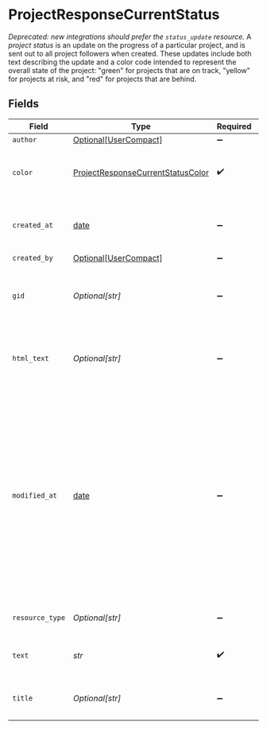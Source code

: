 # ProjectResponseCurrentStatus

*Deprecated: new integrations should prefer the `status_update` resource.*
A *project status* is an update on the progress of a particular project, and is sent out to all project followers when created. These updates include both text describing the update and a color code intended to represent the overall state of the project: "green" for projects that are on track, "yellow" for projects at risk, and "red" for projects that are behind.


## Fields

| Field                                                                                                                                                                                                      | Type                                                                                                                                                                                                       | Required                                                                                                                                                                                                   | Description                                                                                                                                                                                                | Example                                                                                                                                                                                                    |
| ---------------------------------------------------------------------------------------------------------------------------------------------------------------------------------------------------------- | ---------------------------------------------------------------------------------------------------------------------------------------------------------------------------------------------------------- | ---------------------------------------------------------------------------------------------------------------------------------------------------------------------------------------------------------- | ---------------------------------------------------------------------------------------------------------------------------------------------------------------------------------------------------------- | ---------------------------------------------------------------------------------------------------------------------------------------------------------------------------------------------------------- |
| `author`                                                                                                                                                                                                   | [Optional[UserCompact]](../../models/shared/usercompact.md)                                                                                                                                                | :heavy_minus_sign:                                                                                                                                                                                         | N/A                                                                                                                                                                                                        |                                                                                                                                                                                                            |
| `color`                                                                                                                                                                                                    | [ProjectResponseCurrentStatusColor](../../models/shared/projectresponsecurrentstatuscolor.md)                                                                                                              | :heavy_check_mark:                                                                                                                                                                                         | The color associated with the status update.                                                                                                                                                               |                                                                                                                                                                                                            |
| `created_at`                                                                                                                                                                                               | [date](https://docs.python.org/3/library/datetime.html#date-objects)                                                                                                                                       | :heavy_minus_sign:                                                                                                                                                                                         | The time at which this resource was created.                                                                                                                                                               | 2012-02-22T02:06:58.147Z                                                                                                                                                                                   |
| `created_by`                                                                                                                                                                                               | [Optional[UserCompact]](../../models/shared/usercompact.md)                                                                                                                                                | :heavy_minus_sign:                                                                                                                                                                                         | N/A                                                                                                                                                                                                        |                                                                                                                                                                                                            |
| `gid`                                                                                                                                                                                                      | *Optional[str]*                                                                                                                                                                                            | :heavy_minus_sign:                                                                                                                                                                                         | Globally unique identifier of the resource, as a string.                                                                                                                                                   | 12345                                                                                                                                                                                                      |
| `html_text`                                                                                                                                                                                                | *Optional[str]*                                                                                                                                                                                            | :heavy_minus_sign:                                                                                                                                                                                         | [Opt In](/docs/input-output-options). The text content of the status update with formatting as HTML.                                                                                                       | <body>The project <strong>is</strong> moving forward according to plan...</body>                                                                                                                           |
| `modified_at`                                                                                                                                                                                              | [date](https://docs.python.org/3/library/datetime.html#date-objects)                                                                                                                                       | :heavy_minus_sign:                                                                                                                                                                                         | The time at which this project status was last modified.<br/>*Note: This does not currently reflect any changes in associations such as comments that may have been added or removed from the project status.* | 2012-02-22T02:06:58.147Z                                                                                                                                                                                   |
| `resource_type`                                                                                                                                                                                            | *Optional[str]*                                                                                                                                                                                            | :heavy_minus_sign:                                                                                                                                                                                         | The base type of this resource.                                                                                                                                                                            | task                                                                                                                                                                                                       |
| `text`                                                                                                                                                                                                     | *str*                                                                                                                                                                                                      | :heavy_check_mark:                                                                                                                                                                                         | The text content of the status update.                                                                                                                                                                     | The project is moving forward according to plan...                                                                                                                                                         |
| `title`                                                                                                                                                                                                    | *Optional[str]*                                                                                                                                                                                            | :heavy_minus_sign:                                                                                                                                                                                         | The title of the project status update.                                                                                                                                                                    | Status Update - Jun 15                                                                                                                                                                                     |